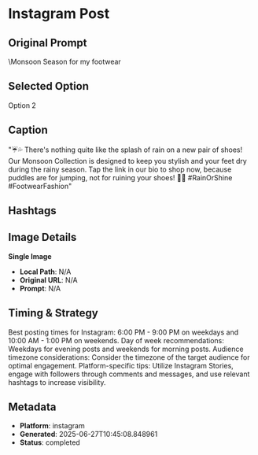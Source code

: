 # Instagram Post

## Original Prompt
\Monsoon Season for my footwear

## Selected Option
Option 2

## Caption
"☔💦 There's nothing quite like the splash of rain on a new pair of shoes! Our Monsoon Collection is designed to keep you stylish and your feet dry during the rainy season. Tap the link in our bio to shop now, because puddles are for jumping, not for ruining your shoes! 💙👟 #RainOrShine #FootwearFashion"

## Hashtags


## Image Details
**Single Image**
- **Local Path**: N/A
- **Original URL**: N/A
- **Prompt**: N/A

## Timing & Strategy
Best posting times for Instagram: 6:00 PM - 9:00 PM on weekdays and 10:00 AM - 1:00 PM on weekends.
Day of week recommendations: Weekdays for evening posts and weekends for morning posts.
Audience timezone considerations: Consider the timezone of the target audience for optimal engagement.
Platform-specific tips: Utilize Instagram Stories, engage with followers through comments and messages, and use relevant hashtags to increase visibility.

## Metadata
- **Platform**: instagram
- **Generated**: 2025-06-27T10:45:08.848961
- **Status**: completed
